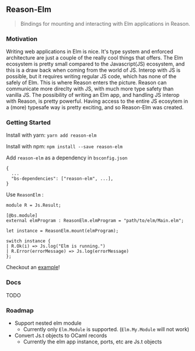 ## Reason-Elm
> Bindings for mounting and interacting with Elm applications in Reason.

### Motivation
Writing web applications in Elm is nice. It's type system and enforced architecture
are just a couple of the really cool things that offers. The Elm ecosystem is
pretty small compared to the Javascript(JS) ecosystem, and this is a draw back
when coming from the world of JS. Interop with JS is possible, but it requires
writing regular JS code, which has none of the safely of Elm. This is where Reason
enters the picture. Reason can communicate more direclty with JS, with much more
type safety than vanilla JS. The possibility of writing an Elm app, and handling
JS interop with Reason, is pretty powerful. Having access to the entire JS
ecosytem in a (more) typesafe way is pretty exciting, and so Reason-Elm was created.

### Getting Started
Install with yarn:
`yarn add reason-elm`

Install with npm:
`npm install --save reason-elm`

Add `reason-elm` as a dependency in `bsconfig.json`
```
{
  ...
  "bs-dependencies": ["reason-elm", ...],
}
```

Use `ReasonElm` :
```
module R = Js.Result;

[@bs.module]
external elmProgram : ReasonElm.elmProgram = "path/to/elm/Main.elm";

let instance = ReasonElm.mount(elmProgram);

switch instance {
| R.Ok(i) => Js.log("Elm is running.")
| R.Error(errorMessage) => Js.log(errorMessage)
};
```

Checkout an [example](https://github.com/jaredramirez/reason-elm-example)!

### Docs
TODO

### Roadmap
* Support nested elm module
  * Currently only `Elm.Module` is supported. (`Elm.My.Module` will not work)
* Convert Js.t objects to OCaml records
  * Currently the elm app instance, ports, etc are Js.t objects
